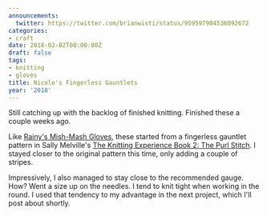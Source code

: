 ```yaml
---
announcements:
  twitter: https://twitter.com/brianwisti/status/959597904536092672
categories:
- craft
date: 2018-02-02T00:00:00Z
draft: false
tags:
- knitting
- gloves
title: Nicole's Fingerless Gauntlets
year: '2018'
---
```

Still catching up with the backlog of finished knitting. Finished these a couple weeks ago.

Like [Rainy's Mish-Mash Gloves][], these started from a fingerless gauntlet pattern in Sally Melville's [The
Knitting Experience Book 2: The Purl Stitch][]. I stayed closer to the original pattern this time, only adding
a couple of stripes.

[Rainy's Mish-Mash Gloves]: /2016/03/20/rainys-mish-mash-gloves/
[The Knitting Experience Book 2: The Purl Stitch]: https://www.goodreads.com/book/show/24691.The_Knitting_Experience

Impressively, I also managed to stay close to the recommended gauge. How? Went a size up on the needles. I
tend to knit tight when working in the round. I used that tendency to my advantage in the next project, which
I'll post about shortly.
